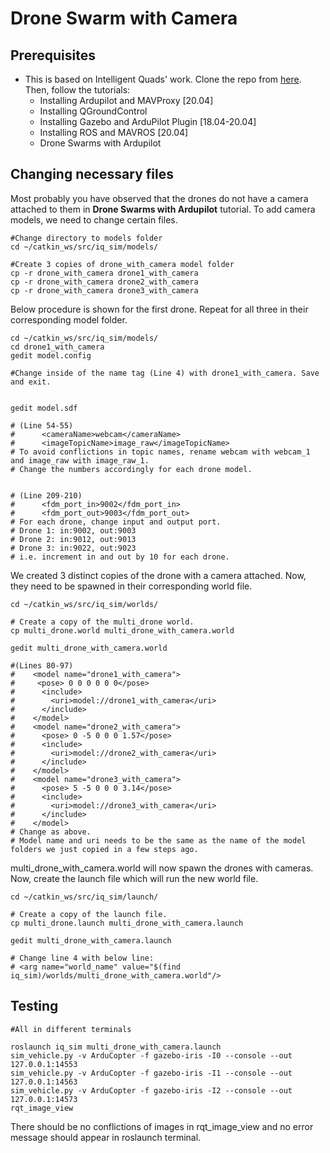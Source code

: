 # Drone Swarm with Camera

## Prerequisites
* This is based on Intelligent Quads' work. Clone the repo from [here](https://github.com/Intelligent-Quads/iq_tutorials). Then, follow the tutorials:
  * Installing Ardupilot and MAVProxy [20.04]
  * Installing QGroundControl
  * Installing Gazebo and ArduPilot Plugin [18.04-20.04]
  * Installing ROS and MAVROS [20.04]
  * Drone Swarms with Ardupilot

## Changing necessary files
Most probably you have observed that the drones do not have a camera attached to them in **Drone Swarms with Ardupilot** tutorial. To add camera models, we need to change certain files.
```
#Change directory to models folder
cd ~/catkin_ws/src/iq_sim/models/

#Create 3 copies of drone_with_camera model folder
cp -r drone_with_camera drone1_with_camera
cp -r drone_with_camera drone2_with_camera
cp -r drone_with_camera drone3_with_camera
```
Below procedure is shown for the first drone. Repeat for all three in their corresponding model folder.
```
cd ~/catkin_ws/src/iq_sim/models/
cd drone1_with_camera
gedit model.config

#Change inside of the name tag (Line 4) with drone1_with_camera. Save and exit.


gedit model.sdf

# (Line 54-55)
#      <cameraName>webcam</cameraName>
#      <imageTopicName>image_raw</imageTopicName>
# To avoid conflictions in topic names, rename webcam with webcam_1 and image_raw with image_raw_1.
# Change the numbers accordingly for each drone model.


# (Line 209-210)
#      <fdm_port_in>9002</fdm_port_in>
#      <fdm_port_out>9003</fdm_port_out>
# For each drone, change input and output port.
# Drone 1: in:9002, out:9003
# Drone 2: in:9012, out:9013
# Drone 3: in:9022, out:9023
# i.e. increment in and out by 10 for each drone.

```

We created 3 distinct copies of the drone with a camera attached. Now, they need to be spawned in their corresponding world file. 
```
cd ~/catkin_ws/src/iq_sim/worlds/

# Create a copy of the multi_drone world.
cp multi_drone.world multi_drone_with_camera.world

gedit multi_drone_with_camera.world

#(Lines 80-97)
#    <model name="drone1_with_camera">
#     <pose> 0 0 0 0 0 0</pose>
#      <include>
#        <uri>model://drone1_with_camera</uri>
#      </include>
#    </model>
#    <model name="drone2_with_camera">
#      <pose> 0 -5 0 0 0 1.57</pose>
#      <include>
#        <uri>model://drone2_with_camera</uri>
#      </include>
#    </model>
#    <model name="drone3_with_camera">
#      <pose> 5 -5 0 0 0 3.14</pose>
#      <include>
#        <uri>model://drone3_with_camera</uri>
#      </include>
#    </model>
# Change as above. 
# Model name and uri needs to be the same as the name of the model folders we just copied in a few steps ago.
```
multi_drone_with_camera.world will now spawn the drones with cameras. Now, create the launch file which will run the new world file.
```
cd ~/catkin_ws/src/iq_sim/launch/

# Create a copy of the launch file.
cp multi_drone.launch multi_drone_with_camera.launch

gedit multi_drone_with_camera.launch

# Change line 4 with below line:
# <arg name="world_name" value="$(find iq_sim)/worlds/multi_drone_with_camera.world"/>
```

## Testing
```
#All in different terminals

roslaunch iq_sim multi_drone_with_camera.launch
sim_vehicle.py -v ArduCopter -f gazebo-iris -I0 --console --out 127.0.0.1:14553
sim_vehicle.py -v ArduCopter -f gazebo-iris -I1 --console --out 127.0.0.1:14563
sim_vehicle.py -v ArduCopter -f gazebo-iris -I2 --console --out 127.0.0.1:14573
rqt_image_view
```
There should be no conflictions of images in rqt_image_view and no error message should appear in roslaunch terminal.
